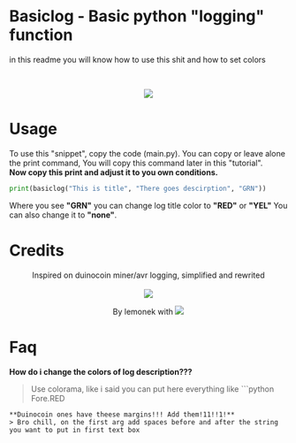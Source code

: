 # Basiclog - Basic python "logging" function 
in this readme you will know how to use this shit and how to set colors

<br>

<p align="center">
  <img src="https://i.ibb.co/WzGV2Gt/Code-29l-AR6-YQf-H.png">
</p>

# Usage
To use this "snippet", copy the code (main.py). You can copy or leave alone the print command, You will copy this command later in this "tutorial".<br>
**Now copy this print and adjust it to you own conditions.**

```python
print(basiclog("This is title", "There goes descirption", "GRN"))
```

Where you see **"GRN"** you can change log title color to **"RED"** or **"YEL"** You can also change it to **"none"**.

# Credits
<p align="center">
  Inspired on duinocoin miner/avr logging, simplified and rewrited
  
  <br>
  <br>
  
  <img src="https://i.ibb.co/7C6Zfyj/firefox-jb-C6-UFwdle.png">
</p>

<p align="center">
  By lemonek with <img src="https://i.ibb.co/QbbrByC/output-onlinepngtools-2.png">
</p>

# Faq
**How do i change the colors of log description???**
> Use colorama, like i said you can put here everything like ```python
Fore.RED
```
**Duinocoin ones have theese margins!!! Add them!11!!1!**
> Bro chill, on the first arg add spaces before and after the string you want to put in first text box

